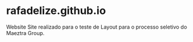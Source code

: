 # rafadelize.github.io
Website
Site realizado para o teste de Layout para o processo seletivo do Maeztra Group.
